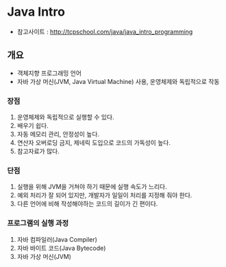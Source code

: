 # Java Intro
- 참고사이트 : http://tcpschool.com/java/java_intro_programming
## 개요
- 객체지향 프로그래밍 언어
- 자바 가상 머신(JVM, Java Virtual Machine) 사용, 운영체제와 독립적으로 작동

### 장점
1. 운영체제와 독립적으로 실행할 수 있다.
2. 배우기 쉽다.
3. 자동 메모리 관리, 안정성이 높다.
4. 연산자 오버로딩 금지, 제네릭 도입으로 코드의 가독성이 높다.
5. 참고자료가 많다.

### 단점
1. 실행을 위해 JVM을 거쳐야 하기 때문에 실행 속도가 느리다.
2. 예외 처리가 잘 되어 있지만, 개발자가 일일이 처리를 지정해 줘야 한다.
3. 다른 언어에 비해 작성해야하는 코드의 길이가 긴 편이다.

### 프로그램의 실행 과정
1. 자바 컴파일러(Java Compiler)
2. 자바 바이트 코드(Java Bytecode)
3. 자바 가상 머신(JVM)

